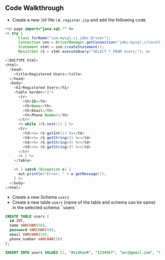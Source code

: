 ## Code Walkthrough 

- Create a new `JSP` file i.e. `register.jsp` and add the following code.

```java
<%@ page import="java.sql.*" %>
<% try {
      Class.forName("com.mysql.cj.jdbc.Driver");
      Connection con = DriverManager.getConnection("jdbc:mysql://localhost:3306/users", "root", "root");
      Statement stmt = con.createStatement();
      ResultSet rS = stmt.executeQuery("SELECT * FROM users;"); %>

<!DOCTYPE html>
<html>
  <head>
    <title>Registered Users</title>
  </head>
  <body>
    <h1>Registered Users</h1>
    <table border="1">
      <tr>
        <th>ID</th>
        <th>Name</th>
        <th>Email</th>
        <th>Phone Number</th>
      </tr>
      <% while (rS.next()) { %>
      <tr>
        <td><%= rS.getInt(1) %></td>
        <td><%= rS.getString(2) %></td>
        <td><%= rS.getString(4) %></td>
        <td><%= rS.getString(3) %></td>
      </tr>
      <% } %>
    </table>

    <% } catch (Exception e) {
      out.println("Error: " + e.getMessage());
    } %>
  </body>
</html>
```

- Create a new Schema `users`
- Create a new table `users` (name of the table and schema can be same) in the selected schema ``users`

```sql
CREATE TABLE users (
  id INT,
  name VARCHAR(50),
  password VARCHAR(50),
  email VARCHAR(50),
  phone_number VARCHAR(50)
);

INSERT INTO users VALUES (1, "AVidhanR", "1234567", "avr@gmail.com", "9988776655");
```
